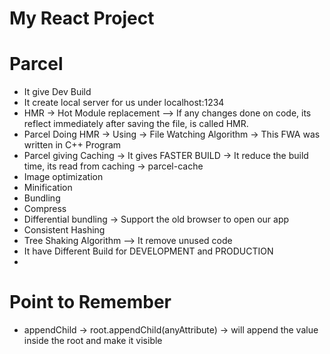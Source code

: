 # My React Project

# Parcel
- It give Dev Build
- It create local server for us under localhost:1234
- HMR -> Hot Module replacement --> If any changes done on code, its reflect immediately after saving the file, is called HMR.
- Parcel Doing HMR -> Using -> File Watching Algorithm -> This FWA was written in C++ Program
- Parcel giving Caching -> It gives FASTER BUILD -> It reduce the build time, its read from caching -> parcel-cache
- Image optimization
- Minification
- Bundling
- Compress
- Differential bundling -> Support the old browser to open our app
- Consistent Hashing
- Tree Shaking Algorithm --> It remove unused code
- It have Different Build for DEVELOPMENT and PRODUCTION
- 

# Point to Remember
- appendChild -> root.appendChild(anyAttribute) -> will append the value inside the root and make it visible
